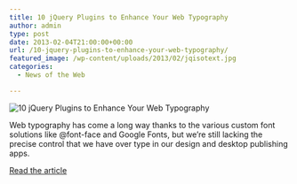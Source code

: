 ```yaml
---
title: 10 jQuery Plugins to Enhance Your Web Typography
author: admin
type: post
date: 2013-02-04T21:00:00+00:00
url: /10-jquery-plugins-to-enhance-your-web-typography/
featured_image: /wp-content/uploads/2013/02/jqisotext.jpg
categories:
  - News of the Web

---
```

<img src="https://i0.wp.com/line25.com/wp-content/uploads/2013/type/jqisotext.jpg?w=700" alt="10 jQuery Plugins to Enhance Your Web Typography" data-recalc-dims="1" />

Web typography has come a long way thanks to the various custom font solutions like @font-face and Google Fonts, but we’re still lacking the precise control that we have over type in our design and desktop publishing apps.

<a href="http://line25.com/articles/10-jquery-plugins-to-enhance-your-web-typography" title="10 jQuery Plugins to Enhance Your Web Typography" target="_blank">Read the article</a>
